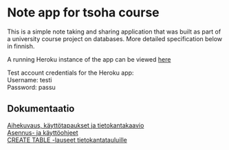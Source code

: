 # Note app for tsoha course

This is a simple note taking and sharing application that was built as part of a university course project on databases. More detailed specification below in finnish.

A running Heroku instance of the app can be viewed [here](https://tsoha-noteapp.herokuapp.com/)

Test account credentials for the Heroku app:  
Username: testi  
Password: passu

## Dokumentaatio

[Aihekuvaus, käyttötapaukset ja tietokantakaavio](docs/userstories.md)  
[Asennus- ja käyttöohjeet](docs/instructions.md)  
[CREATE TABLE -lauseet tietokantatauluille](docs/createtables.md)